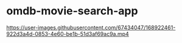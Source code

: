 # omdb-movie-search-app






https://user-images.githubusercontent.com/67434047/168922461-922d3a4d-0853-4e60-be1b-51d3af69ac9a.mp4

